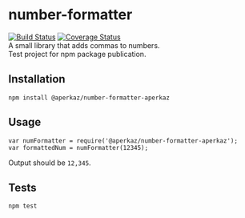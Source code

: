 # number-formatter
[![Build Status](https://travis-ci.org/aperkaz/number-formatter.svg?branch=master)](https://travis-ci.org/aperkaz/number-formatter)
[![Coverage Status](https://coveralls.io/repos/github/aperkaz/number-formatter/badge.svg?branch=master)](https://coveralls.io/github/aperkaz/number-formatter?branch=master)</br>
A small library that adds commas to numbers.
</br>Test project for npm package publication.

## Installation
`npm install @aperkaz/number-formatter-aperkaz`

## Usage
`var numFormatter = require('@aperkaz/number-formatter-aperkaz');` </br>
`var formattedNum = numFormatter(12345);`


Output should be `12,345`.

## Tests
`npm test`
